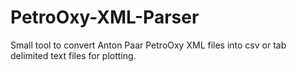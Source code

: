 # PetroOxy-XML-Parser
Small tool to convert Anton Paar PetroOxy XML files into csv or tab delimited text files for plotting.
